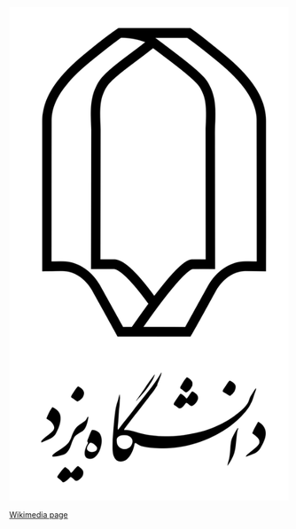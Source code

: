 ![The vector graphic](2-vectorized.svg)

[Wikimedia page](https://commons.wikimedia.org/wiki/File:Yazd_University_Logo.svg)
